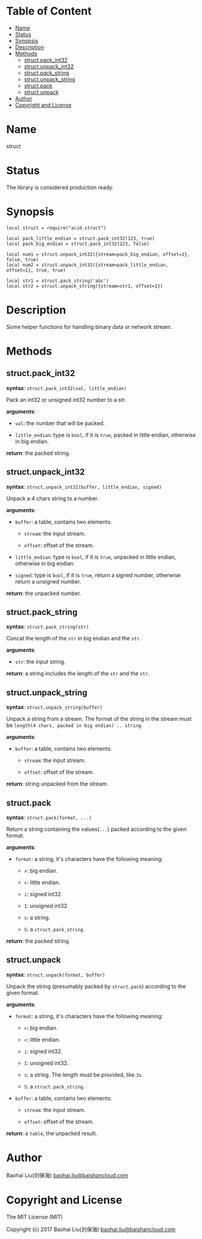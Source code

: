 <!-- START doctoc generated TOC please keep comment here to allow auto update -->
<!-- DON'T EDIT THIS SECTION, INSTEAD RE-RUN doctoc TO UPDATE -->
#   Table of Content

- [Name](#name)
- [Status](#status)
- [Synopsis](#synopsis)
- [Description](#description)
- [Methods](#methods)
  - [struct.pack_int32](#structpack_int32)
  - [struct.unpack_int32](#structunpack_int32)
  - [struct.pack_string](#structpack_string)
  - [struct.unpack_string](#structunpack_string)
  - [struct.pack](#structpack)
  - [struct.unpack](#structunpack)
- [Author](#author)
- [Copyright and License](#copyright-and-license)

<!-- END doctoc generated TOC please keep comment here to allow auto update -->

#   Name

struct

#   Status

The library is considered production ready.

#   Synopsis

```
local struct = require("acid.struct")

local pack_little_endian = struct.pack_int32(123, true)
local pack_big_endian = struct.pack_int32(123, false)

local num1 = struct.unpack_int32({stream=pack_big_endian, offset=1}, false, true)
local num2 = struct.unpack_int32({stream=pack_little_endian, offset=1}, true, true)

local str1 = struct.pack_string('abc')
local str2 = struct.unpack_string({stream=str1, offset=1})
```

#   Description

Some helper functions for handling binary data or network stream.

#   Methods

##  struct.pack_int32

**syntax**:
`struct.pack_int32(val, little_endian)`

Pack an int32 or unsigned int32 number to a str.

**arguments**:

-   `val`:
    the number that will be packed.

-   `little_endian`:
    type is `bool`, if it is `true`, packed in little endian, otherwise in big endian.

**return**:
    the packed string.

##  struct.unpack_int32

**syntax**:
`struct.unpack_int32(buffer, little_endian, signed)`

Unpack a 4 chars string to a number.

**arguments**:

-   `buffer`:
    a table, contains two elements:

    -   `stream`:
        the input stream.

    -   `offset`:
        offset of the stream.

-   `little_endian`:
    type is `bool`, if it is `true`, unpacked in little endian, otherwise in big endian.

-   `signed`:
    type is `bool`, if it is `true`, return a signed number, otherwise return a unsigned number.

**return**:
    the unpacked number.

##  struct.pack_string

**syntax**:
`struct.pack_string(str)`

Concat the length of the `str` in big endian and the `str`.

**arguments**:

-   `str`:
    the input string.

**return**:
    a string includes the length of the `str` and the `str`.

##  struct.unpack_string

**syntax**:
`struct.unpack_string(buffer)`

Unpack a string from a stream. The format of the string in the stream must be
`length(4 chars, packed in big endian) .. string`.


**arguments**:

-   `buffer`:
    a table, contains two elements:

    -   `stream`:
        the input stream.

    -   `offset`:
        offset of the stream.

**return**:
    string unpacked from the stream.

##  struct.pack

**syntax**:
`struct.pack(format, ...)`

Return a string containing the values(`...`) packed according to the given format.

**arguments**:

-   `format`:
    a string, it's characters have the following meaning:

    -   `>`:
        big endian.

    -   `<`:
        little endian.

    -   `i`:
        signed int32.

    -   `I`:
        unsigned int32.

    -   `s`:
        a string.

    -   `S`:
        a `struct.pack_string`.

**return**:
    the packed string.

##  struct.unpack

**syntax**:
`struct.unpack(format, buffer)`

Unpack the string (presumably packed by `struct.pack`) according to the given format.

**arguments**:

-   `format`:
    a string, it's characters have the following meaning:

    -   `>`:
        big endian.

    -   `<`:
        little endian.

    -   `i`:
        signed int32.

    -   `I`:
        unsigned int32.

    -   `s`:
        a string. The length must be provided, like `3s`.

    -   `S`:
        a `struct.pack_string`.

-   `buffer`:
    a table, contains two elements:

    -   `stream`:
        the input stream.

    -   `offset`:
        offset of the stream.

**return**:
    a `table`, the unpacked result.

#   Author

Baohai Liu(刘保海) <baohai.liu@baishancloud.com>

#   Copyright and License

The MIT License (MIT)

Copyright (c) 2017 Baohai Liu(刘保海) <baohai.liu@baishancloud.com>
